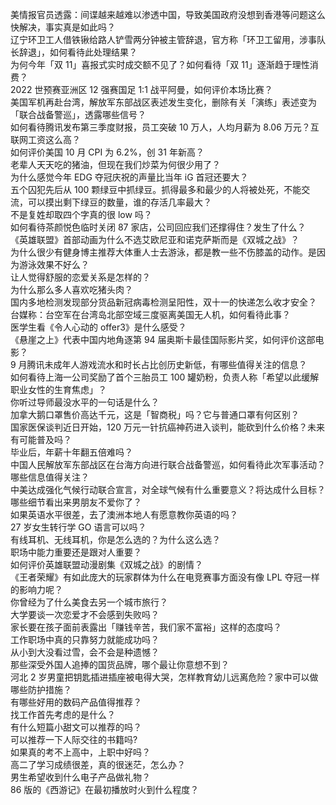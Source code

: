 美情报官员透露：间谍越来越难以渗透中国，导致美国政府没想到香港等问题这么快解决，事实真是如此吗？  
辽宁环卫工人借铁锹给路人铲雪两分钟被主管辞退，官方称「环卫工留用，涉事队长辞退」，如何看待此处理结果？  
为何今年「双 11」喜报式实时成交额不见了？如何看待「双 11」逐渐趋于理性消费？  
2022 世预赛亚洲区 12 强赛国足 1:1 战平阿曼，如何评价本场比赛？  
美国军机再赴台湾，解放军东部战区表述发生变化，删除有关「演练」表述变为「联合战备警巡」，透露哪些信号？  
如何看待腾讯发布第三季度财报，员工突破 10 万人，人均月薪为 8.06 万元？互联网工资这么高？  
如何评价美国 10 月 CPI 为 6.2%，创 31 年新高？  
老辈人天天吃的猪油，但现在我们炒菜为何很少用了？  
为什么感觉今年 EDG 夺冠庆祝的声量比当年 iG 首冠还要大？  
五个囚犯先后从 100 颗绿豆中抓绿豆。抓得最多和最少的人将被处死，不能交流，可以摸出剩下绿豆的数量，谁的存活几率最大？  
不是复姓却取四个字真的很 low 吗？  
如何看待茶颜悦色临时关闭 87 家店，公司回应我们还撑得住？发生了什么？  
《英雄联盟》首部动画为什么不选艾欧尼亚和诺克萨斯而是《双城之战》？  
为什么很少有健身博主推荐大体重人士去游泳，都是教一些不伤膝盖的动作。是因为游泳效果不好么？  
让人觉得舒服的恋爱关系是怎样的？  
为什么那么多人喜欢吃猪头肉？  
国内多地检测发现部分货品新冠病毒检测呈阳性，双十一的快递怎么收才安全？  
台媒称：台空军在台湾岛北部空域三度驱离美国无人机，如何看待此事？  
医学生看《令人心动的 offer3》是什么感受？  
《悬崖之上》代表中国内地角逐第 94 届奥斯卡最佳国际影片奖，如何评价这部电影？  
9 月腾讯未成年人游戏流水和时长占比创历史新低，有哪些值得关注的信息？  
如何看待上海一公司奖励了首个三胎员工 100 罐奶粉，负责人称「希望以此缓解职业女性的生育焦虑」？  
你听过导师最没水平的一句话是什么？  
加拿大鹅口罩售价高达千元，这是「智商税」吗？它与普通口罩有何区别？  
国家医保谈判近日开始，120 万元一针抗癌神药进入谈判，能砍到什么价格？未来有可能普及吗？  
毕业后，年薪十年翻五倍难吗？  
中国人民解放军东部战区在台海方向进行联合战备警巡，如何看待此次军事活动？哪些信息值得关注？  
中美达成强化气候行动联合宣言，对全球气候有什么重要意义？将达成什么目标？  
哪些细节看出来男朋友不爱你了？  
如果英语水平很差，去了澳洲本地人有愿意教你英语的吗？  
27 岁女生转行学 GO 语言可以吗？  
有线耳机、无线耳机，你是怎么选的？为什么这么选？  
职场中能力重要还是跟对人重要？  
如何评价英雄联盟动漫剧集《双城之战》的剧情？  
《王者荣耀》有如此庞大的玩家群体为什么在电竞赛事方面没有像 LPL 夺冠一样的影响力呢？  
你曾经为了什么美食去另一个城市旅行？  
大学要谈一次恋爱才不会感到失败吗？  
家长要在孩子面前表露出「赚钱辛苦，我们家不富裕」这样的态度吗？  
工作职场中真的只靠努力就能成功吗？  
从小到大没看过雪，会不会是种遗憾？  
那些深受外国人追捧的国货品牌，哪个最让你意想不到？  
河北 2 岁男童把钥匙插进插座被电得大哭，怎样教育幼儿远离危险？家中可以做哪些防护措施？  
有哪些好用的数码产品值得推荐？  
找工作首先考虑的是什么？  
有什么短篇小甜文可以推荐的吗？  
可以推荐一下人际交往的书籍吗?  
如果真的考不上高中，上职中好吗？  
高二了学习成绩很差，真的很迷茫，怎么办？  
男生希望收到什么电子产品做礼物？  
86 版的《西游记》在最初播放时火到什么程度？  
